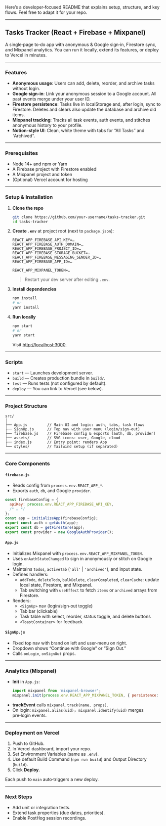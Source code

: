 Here’s a developer‑focused README that explains setup, structure, and key flows. Feel free to adapt it for your repo.

---

## Tasks Tracker (React + Firebase + Mixpanel)

A single‑page to‑do app with anonymous & Google sign‑in, Firestore sync, and Mixpanel analytics. You can run it locally, extend its features, or deploy to Vercel in minutes.

---

### Features

- **Anonymous usage**: Users can add, delete, reorder, and archive tasks without login.  
- **Google sign‑in**: Link your anonymous session to a Google account. All past events merge under your user ID.  
- **Firestore persistence**: Tasks live in localStorage and, after login, sync to Firestore. Deletes and clears also update the database and archive old items.  
- **Mixpanel tracking**: Tracks all task events, auth events, and stitches anonymous history to your profile.  
- **Notion‑style UI**: Clean, white theme with tabs for “All Tasks” and “Archived”.

---

### Prerequisites

- Node 14+ and npm or Yarn  
- A Firebase project with Firestore enabled  
- A Mixpanel project and token  
- (Optional) Vercel account for hosting  

---

### Setup & Installation

1. **Clone the repo**  
   ```bash
   git clone https://github.com/your-username/tasks-tracker.git
   cd tasks-tracker
   ```

2. **Create `.env`** at project root (next to `package.json`):  
   ```dotenv
   REACT_APP_FIREBASE_API_KEY=…
   REACT_APP_FIREBASE_AUTH_DOMAIN=…
   REACT_APP_FIREBASE_PROJECT_ID=…
   REACT_APP_FIREBASE_STORAGE_BUCKET=…
   REACT_APP_FIREBASE_MESSAGING_SENDER_ID=…
   REACT_APP_FIREBASE_APP_ID=…

   REACT_APP_MIXPANEL_TOKEN=…
   ```
   > Restart your dev server after editing `.env`.

3. **Install dependencies**  
   ```bash
   npm install
   # or
   yarn install
   ```

4. **Run locally**  
   ```bash
   npm start
   # or
   yarn start
   ```
   Visit <http://localhost:3000>.

---

### Scripts

- `start` — Launches development server.  
- `build` — Creates production bundle in `build/`.  
- `test` — Runs tests (not configured by default).  
- `deploy` — You can link to Vercel (see below).

---

### Project Structure

```
src/
│
├── App.js         // Main UI and logic: auth, tabs, task flows
├── SignUp.js      // Top nav with user menu (login/sign‑out)
├── firebase.js    // Firebase config & exports (auth, db, provider)
├── assets/        // SVG icons: user, Google, cloud
├── index.js       // Entry point: renders App
└── styles/        // Tailwind setup (if separated)
```

---

### Core Components

#### `firebase.js`

- Reads config from `process.env.REACT_APP_*`.  
- Exports `auth`, `db`, and Google `provider`.

```js
const firebaseConfig = {
  apiKey: process.env.REACT_APP_FIREBASE_API_KEY,
  /* … */
};
const app = initializeApp(firebaseConfig);
export const auth = getAuth(app);
export const db = getFirestore(app);
export const provider = new GoogleAuthProvider();
```

#### `App.js`

- Initializes Mixpanel with `process.env.REACT_APP_MIXPANEL_TOKEN`.  
- Uses `onAuthStateChanged` to sign in anonymously or stitch on Google login.  
- Maintains `todos`, `activeTab` (`'all'` | `'archived'`), and input state.  
- Defines handlers:
  - `addTodo`, `deleteTodo`, `bulkDelete`, `clearCompleted`, `clearCache`: update local state, Firestore, and Mixpanel.  
  - Tab switching with `useEffect` to fetch `items` or `archived` arrays from Firestore.  
- Renders:
  - `<SignUp>` nav (login/sign‑out toggle)  
  - Tab bar (clickable)  
  - Task table with select, reorder, status toggle, and delete buttons  
  - `<ToastContainer>` for feedback  

#### `SignUp.js`

- Fixed top nav with brand on left and user‑menu on right.  
- Dropdown shows “Continue with Google” or “Sign Out.”  
- Calls `onLogin`, `onSignOut` props.  

---

### Analytics (Mixpanel)

- **Init** in `App.js`:
  ```js
  import mixpanel from 'mixpanel-browser';
  mixpanel.init(process.env.REACT_APP_MIXPANEL_TOKEN, { persistence: 'localStorage' });
  ```
- **trackEvent** calls `mixpanel.track(name, props)`.  
- On login: `mixpanel.alias(uid); mixpanel.identify(uid)` merges pre‑login events.

---

### Deployment on Vercel

1. Push to GitHub.  
2. In Vercel dashboard, import your repo.  
3. Set Environment Variables (same as `.env`).  
4. Use default Build Command (`npm run build`) and Output Directory (`build`).  
5. Click **Deploy**.  

Each push to `main` auto‑triggers a new deploy.

---

### Next Steps

- Add unit or integration tests.  
- Extend task properties (due dates, priorities).  
- Enable PostHog session recordings.  